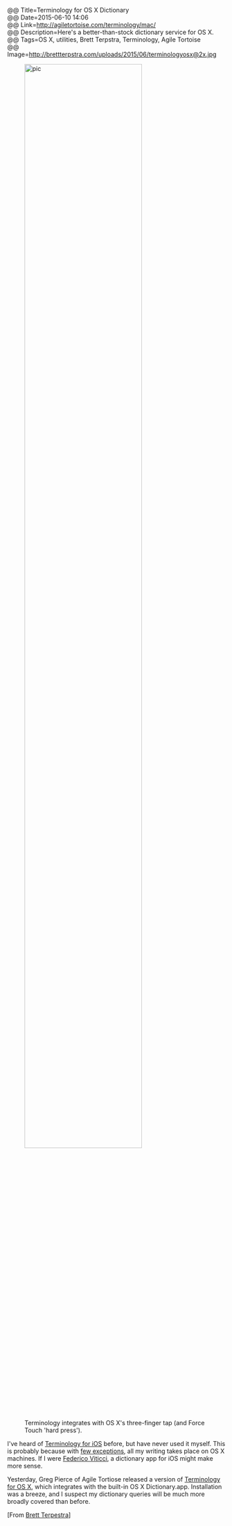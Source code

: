 @@ Title=Terminology for OS X Dictionary  
@@ Date=2015-06-10 14:06  
@@ Link=http://agiletortoise.com/terminology/mac/  
@@ Description=Here's a better-than-stock dictionary service for OS X.  
@@ Tags=OS X, utilities, Brett Terpstra, Terminology, Agile Tortoise  
@@ Image=http://brettterpstra.com/uploads/2015/06/terminologyosx@2x.jpg  

<figure class="figleft">
	<a class="nohover" href="http://brettterpstra.com/uploads/2015/06/terminologyosx@2x.jpg">
		<img src="http://brettterpstra.com/uploads/2015/06/terminologyosx@2x.jpg" alt="pic" width="80%" />
	</a>
	<figcaption>Terminology integrates with OS X's three-finger tap (and Force Touch 'hard press'). </figcaption>
</figure>

I've heard of [Terminology for iOS][apple] before, but have never used it myself. This is probably because with [few exceptions][theoveranalyzed], all my writing takes place on OS X machines. If I were [Federico Viticci][macstories], a dictionary app for iOS might make more sense.

Yesterday, Greg Pierce of Agile Tortiose released a version of [Terminology for OS X][term], which integrates with the built-in OS X Dictionary.app. Installation was a breeze, and I suspect my dictionary queries will be much more broadly covered than before.

[From [Brett Terpestra][brettterpstra]]

[apple]: https://itunes.apple.com/us/app/terminology-3-extensible-dictionary/id687798859?at=1l3vx9s
[brettterpstra]: http://brettterpstra.com/2015/06/10/the-terminology-dictionary-for-mac/
[macstories]: http://www.macstories.net/stories/ipad-air-2-review-why-the-ipad-became-my-main-computer/
[term]: http://agiletortoise.com/terminology/mac/
[theoveranalyzed]: http://www.theoveranalyzed.net/2015/3/31/macbookless
